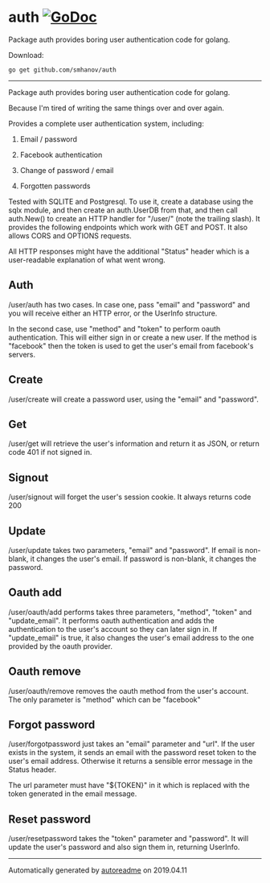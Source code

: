 # auth [![GoDoc](https://godoc.org/github.com/smhanov/auth?status.svg)](https://godoc.org/github.com/smhanov/auth)
Package auth provides boring user authentication code for golang.

Download:
```shell
go get github.com/smhanov/auth
```

* * *
Package auth provides boring user authentication code for golang.

Because I'm tired of writing the same things over and over again.

Provides a complete user authentication system, including:

1. Email / password

2. Facebook authentication

3. Change of password / email

4. Forgotten passwords

Tested with SQLITE and Postgresql. To use it, create a database using the sqlx
module, and then create an auth.UserDB from that, and then call auth.New() to
create an HTTP handler for "/user/" (note the trailing slash). It provides
the following endpoints which work with GET and POST. It also allows CORS and
OPTIONS requests.

All HTTP responses might have the additional "Status" header which is a
user-readable explanation of what went wrong.

## Auth
/user/auth has two cases. In case one, pass "email" and "password" and you will
receive either an HTTP error, or the UserInfo structure.

In the second case, use "method" and "token" to perform oauth authentication.
This will either sign in or create a new user. If the method is "facebook" then
the token is used to get the user's email from facebook's servers.

## Create
/user/create will create a password user, using the "email" and "password".

## Get
/user/get will retrieve the user's information and return it as JSON, or
return code 401 if not signed in.

## Signout
/user/signout will forget the user's session cookie. It always
returns code 200

## Update
/user/update takes two parameters, "email" and "password".
If email is non-blank, it changes the user's email. If password
is non-blank, it changes the password.

## Oauth add
/user/oauth/add performs takes three parameters, "method",
"token" and "update_email". It performs oauth authentication
and adds the authentication to the user's account so they can
later sign in. If "update_email" is true, it also changes the
user's email address to the one provided by the oauth provider.

## Oauth remove
/user/oauth/remove removes the oauth method from the user's account.
The only parameter is "method" which can be "facebook"

## Forgot password
/user/forgotpassword just takes an "email" parameter and "url". If the user
exists in the system, it sends an email with the password reset
token to the user's email address. Otherwise it returns a sensible
error message in the Status header.

The url parameter must have "${TOKEN}" in it which is replaced with the
token generated in the email message.

## Reset password
/user/resetpassword takes the "token" parameter and "password".
It will update the user's password and also sign them in, returning
UserInfo.



* * *
Automatically generated by [autoreadme](https://github.com/jimmyfrasche/autoreadme) on 2019.04.11

